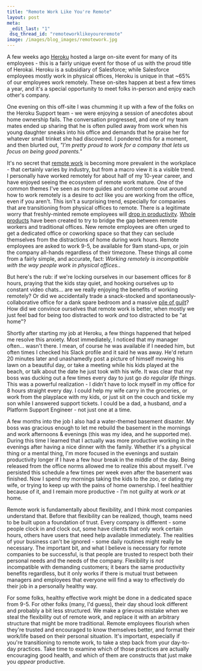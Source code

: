 ```yaml
---
title: "Remote Work Like You're Remote"
layout: post
meta:
 _edit_last: "1"
 dsq_thread_id: "remoteworklikeyoureremote"
image: /images/blog_images/remotework.jpg
---
```


A few weeks ago [Heroku](https://www.heroku.com) hosted a large on-site event for many of its employees - this is a fairly unique event for those of us with the proud title of Herokai. Heroku is a subsidiary of Salesforce; while Salesforce employees mostly work in physical offices, Heroku is unique in that ~65% of our employees work remotely. These on-sites happen at best a few times a year, and it's a special opportunity to meet folks in-person and enjoy each other's company.

One evening on this off-site I was chumming it up with a few of the folks on the Heroku Support team - we were enjoying a session of anecdotes about home ownership fails. The conversation progressed, and one of my team mates ended up sharing that he is often pulled away from work when his young daughter sneaks into his office and demands that he praise her for whatever small trinket she had discovered. I pondered this for a moment, and then blurted out, _"I'm pretty proud to work for a company that lets us focus on being good parents."_

<!--more-->

It's no secret that [remote work](https://news.gallup.com/reports/199961/7.aspx) is becoming more prevalent in the workplace - that certainly varies by industry, but from a macro view it is a visible trend. I personally have worked remotely for about half of my 10-year career, and have enjoyed seeing the ecosystem of remote work mature. One of the common themes I've seen as more guides and content come out around how to work remotely is a desire to _act_ like you are working from the office, even if you aren't. This isn't a surprising trend, especially for companies that are transitioning from physical offices to remote. There is a legitimate worry that freshly-minted remote employees will [drop in productivity](https://www.forbes.com/sites/larryalton/2017/03/07/are-remote-workers-more-productive-than-in-office-workers/). [Whole products](https://www.collaborationsuperpowers.com/tools/#virtualoffice) have been created to try to bridge the gap between remote workers and traditional offices. New remote employees are often urged to get a dedicated office or coworking space so that they can seclude themselves from the distractions of home during work hours. Remote employees are asked to work 9-5, be available for 9am stand-ups, or join the company all-hands regardless of their timezone. These things all come from a fairly simple, and accurate, fact: _Working remotely is incompatible with the way people work in physical offices._.

But here's the rub: if we're locking ourselves in our basement offices for 8 hours, praying that the kids stay quiet, and hooking ourselves up to constant video chats... are we really enjoying the benefits of working remotely? Or did we accidentally trade a snack-stocked and spontaneously-collaborative office for a dank spare bedroom and a massive [pile of guilt](https://blog.trello.com/remote-work-guide-for-parents)? How did we convince ourselves that remote work is better, when mostly we just feel bad for being too distracted to work _and_ too distracted to be "at home"?

Shortly after starting my job at Heroku, a few things happened that helped me resolve this anxiety. Most immediately, I noticed that my manager often... wasn't there. I mean, of course he was available if I needed him, but often times I checked his Slack profile and it said he was away. He'd return 20 minutes later and unashamedly post a picture of himself mowing his lawn on a beautiful day, or take a meeting while his kids played at the beach, or talk about the date he just took with his wife. It was clear that my boss was ducking out a few times every day to just go _do regular life things_. This was a powerful realization - I didn't have to lock myself in my office for 8 hours straight every day. I could help my wife carry in the groceries, or work from the playplace with my kids, or just sit on the couch and tickle my son while I answered support tickets. I could be a dad, a husband, _and_ a Platform Support Engineer - not just one at a time.

A few months into the job I also had a water-themed basement disaster. My boss was gracious enough to let me rebuild the basement in the mornings and work afternoons & evenings (this was my idea, and he supported me). During this time I learned that I actually was more productive working in the evenings after having a nice dinner with the family. Whether it's a physical thing or a mental thing, I'm more focused in the evenings and sustain productivity longer if I have a few hour break in the middle of the day. Being released from the office norms allowed me to realize this about myself. I've persisted this schedule a few times per week even after the basement was finished. Now I spend my mornings taking the kids to the zoo, or dating my wife, or trying to keep up with the pains of home ownership. I feel healthier because of it, and I remain more productive - I'm not guilty at work _or_ at home.

Remote work is fundamentally about flexibility, and I think most companies understand that. Before that flexibility can be realized, though, teams need to be built upon a foundation of trust. Every company is different - some people clock in and clock out, some have clients that only work certain hours, others have users that need help available immediately. The realities of your business can't be ignored - some daily routines might really be necessary. The important bit, and what I believe is necessary for remote companies to be successful, is that people are trusted to respect both their personal needs and the needs of the company. Flexibility is _not_ incompatible with demanding customers; it bears the same productivity benefits regardless, but it only works if there is mutual trust between managers and employees that everyone will find a way to effectively do their job in a personally healthy way.

For some folks, healthy effective work might be done in a dedicated space from 9-5. For other folks (many, I'd guess), their day shoud look different and probably a bit less structured. We make a grievous mistake when we steal the flexibility out of remote work, and replace it with an arbitrary structure that might be more traditional. Remote employees flourish when they're trusted and encouraged to know themselves better, and format their work/life based on their personal situation. It's important, especially if you're transitioning to remote work, to take a step back from your day-to-day practices. Take time to examine which of those practices are actually encouraging good health, and which of them are constructs that just make you _appear_ productive.
